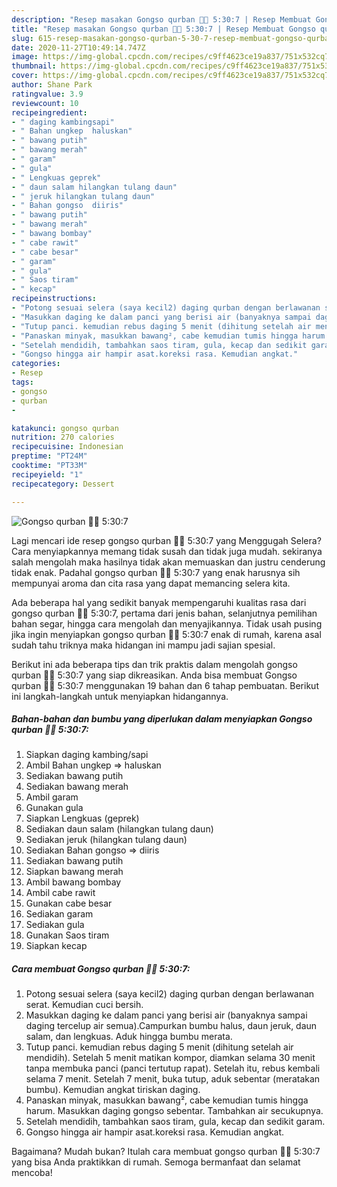 ```yaml
---
description: "Resep masakan Gongso qurban 🐐🐄 5:30:7 | Resep Membuat Gongso qurban 🐐🐄 5:30:7 Yang Mudah Dan Praktis"
title: "Resep masakan Gongso qurban 🐐🐄 5:30:7 | Resep Membuat Gongso qurban 🐐🐄 5:30:7 Yang Mudah Dan Praktis"
slug: 615-resep-masakan-gongso-qurban-5-30-7-resep-membuat-gongso-qurban-5-30-7-yang-mudah-dan-praktis
date: 2020-11-27T10:49:14.747Z
image: https://img-global.cpcdn.com/recipes/c9ff4623ce19a837/751x532cq70/gongso-qurban-🐐🐄-5307-foto-resep-utama.jpg
thumbnail: https://img-global.cpcdn.com/recipes/c9ff4623ce19a837/751x532cq70/gongso-qurban-🐐🐄-5307-foto-resep-utama.jpg
cover: https://img-global.cpcdn.com/recipes/c9ff4623ce19a837/751x532cq70/gongso-qurban-🐐🐄-5307-foto-resep-utama.jpg
author: Shane Park
ratingvalue: 3.9
reviewcount: 10
recipeingredient:
- " daging kambingsapi"
- " Bahan ungkep  haluskan"
- " bawang putih"
- " bawang merah"
- " garam"
- " gula"
- " Lengkuas geprek"
- " daun salam hilangkan tulang daun"
- " jeruk hilangkan tulang daun"
- " Bahan gongso  diiris"
- " bawang putih"
- " bawang merah"
- " bawang bombay"
- " cabe rawit"
- " cabe besar"
- " garam"
- " gula"
- " Saos tiram"
- " kecap"
recipeinstructions:
- "Potong sesuai selera (saya kecil2) daging qurban dengan berlawanan serat. Kemudian cuci bersih."
- "Masukkan daging ke dalam panci yang berisi air (banyaknya sampai daging tercelup air semua).Campurkan bumbu halus, daun jeruk, daun salam, dan lengkuas. Aduk hingga bumbu merata."
- "Tutup panci. kemudian rebus daging 5 menit (dihitung setelah air mendidih). Setelah 5 menit matikan kompor, diamkan selama 30 menit tanpa membuka panci (panci tertutup rapat). Setelah itu, rebus kembali selama 7 menit. Setelah 7 menit, buka tutup, aduk sebentar (meratakan bumbu). Kemudian angkat tiriskan daging."
- "Panaskan minyak, masukkan bawang², cabe kemudian tumis hingga harum. Masukkan daging gongso sebentar. Tambahkan air secukupnya."
- "Setelah mendidih, tambahkan saos tiram, gula, kecap dan sedikit garam."
- "Gongso hingga air hampir asat.koreksi rasa. Kemudian angkat."
categories:
- Resep
tags:
- gongso
- qurban
- 

katakunci: gongso qurban  
nutrition: 270 calories
recipecuisine: Indonesian
preptime: "PT24M"
cooktime: "PT33M"
recipeyield: "1"
recipecategory: Dessert

---
```



![Gongso qurban 🐐🐄 5:30:7](https://img-global.cpcdn.com/recipes/c9ff4623ce19a837/751x532cq70/gongso-qurban-🐐🐄-5307-foto-resep-utama.jpg)

Lagi mencari ide resep gongso qurban 🐐🐄 5:30:7 yang Menggugah Selera? Cara menyiapkannya memang tidak susah dan tidak juga mudah. sekiranya salah mengolah maka hasilnya tidak akan memuaskan dan justru cenderung tidak enak. Padahal gongso qurban 🐐🐄 5:30:7 yang enak harusnya sih mempunyai aroma dan cita rasa yang dapat memancing selera kita.

Ada beberapa hal yang sedikit banyak mempengaruhi kualitas rasa dari gongso qurban 🐐🐄 5:30:7, pertama dari jenis bahan, selanjutnya pemilihan bahan segar, hingga cara mengolah dan menyajikannya. Tidak usah pusing jika ingin menyiapkan gongso qurban 🐐🐄 5:30:7 enak di rumah, karena asal sudah tahu triknya maka hidangan ini mampu jadi sajian spesial.




Berikut ini ada beberapa tips dan trik praktis dalam mengolah gongso qurban 🐐🐄 5:30:7 yang siap dikreasikan. Anda bisa membuat Gongso qurban 🐐🐄 5:30:7 menggunakan 19 bahan dan 6 tahap pembuatan. Berikut ini langkah-langkah untuk menyiapkan hidangannya.

<!--inarticleads1-->

##### Bahan-bahan dan bumbu yang diperlukan dalam menyiapkan Gongso qurban 🐐🐄 5:30:7:

1. Siapkan  daging kambing/sapi
1. Ambil  Bahan ungkep =&gt; haluskan
1. Sediakan  bawang putih
1. Sediakan  bawang merah
1. Ambil  garam
1. Gunakan  gula
1. Siapkan  Lengkuas (geprek)
1. Sediakan  daun salam (hilangkan tulang daun)
1. Sediakan  jeruk (hilangkan tulang daun)
1. Sediakan  Bahan gongso =&gt; diiris
1. Sediakan  bawang putih
1. Siapkan  bawang merah
1. Ambil  bawang bombay
1. Ambil  cabe rawit
1. Gunakan  cabe besar
1. Sediakan  garam
1. Sediakan  gula
1. Gunakan  Saos tiram
1. Siapkan  kecap




<!--inarticleads2-->

##### Cara membuat Gongso qurban 🐐🐄 5:30:7:

1. Potong sesuai selera (saya kecil2) daging qurban dengan berlawanan serat. Kemudian cuci bersih.
1. Masukkan daging ke dalam panci yang berisi air (banyaknya sampai daging tercelup air semua).Campurkan bumbu halus, daun jeruk, daun salam, dan lengkuas. Aduk hingga bumbu merata.
1. Tutup panci. kemudian rebus daging 5 menit (dihitung setelah air mendidih). Setelah 5 menit matikan kompor, diamkan selama 30 menit tanpa membuka panci (panci tertutup rapat). Setelah itu, rebus kembali selama 7 menit. Setelah 7 menit, buka tutup, aduk sebentar (meratakan bumbu). Kemudian angkat tiriskan daging.
1. Panaskan minyak, masukkan bawang², cabe kemudian tumis hingga harum. Masukkan daging gongso sebentar. Tambahkan air secukupnya.
1. Setelah mendidih, tambahkan saos tiram, gula, kecap dan sedikit garam.
1. Gongso hingga air hampir asat.koreksi rasa. Kemudian angkat.




Bagaimana? Mudah bukan? Itulah cara membuat gongso qurban 🐐🐄 5:30:7 yang bisa Anda praktikkan di rumah. Semoga bermanfaat dan selamat mencoba!
